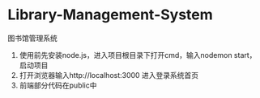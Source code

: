 # Library-Management-System
图书馆管理系统
  1. 使用前先安装node.js，进入项目根目录下打开cmd，输入nodemon start，启动项目
  2. 打开浏览器输入http://localhost:3000 进入登录系统首页
  3. 前端部分代码在public中
